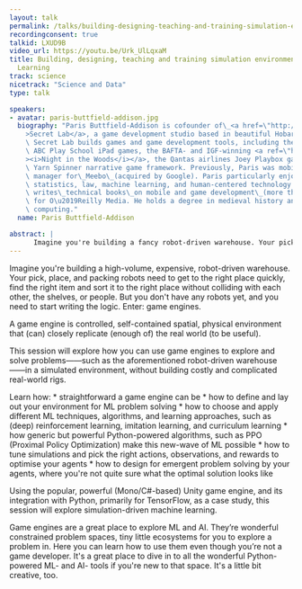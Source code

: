 ```yaml
---
layout: talk
permalink: /talks/building-designing-teaching-and-training-simulation-environments-for-machine-learning
recordingconsent: true
talkid: LXUD9B
video_url: https://youtu.be/Urk_UlLqxaM
title: Building, designing, teaching and training simulation environments for Machine
  Learning
track: science
nicetrack: "Science and Data"
type: talk

speakers:
- avatar: paris-buttfield-addison.jpg
  biography: "Paris Buttfield-Addison is cofounder of\_<a href=\"http://www.secretlab.com.au/\"\
    >Secret Lab</a>, a game development studio based in beautiful Hobart, Australia.\
    \ Secret Lab builds games and game development tools, including the multi-award-winning\
    \ ABC Play School iPad games, the BAFTA- and IGF-winning <a ref=\"http://www.nightinthewoods.com\"\
    ><i>Night in the Woods</i></a>, the Qantas airlines Joey Playbox games, and the\
    \ Yarn Spinner narrative game framework. Previously, Paris was mobile product\
    \ manager for\_Meebo\_(acquired by Google). Paris particularly enjoys game design,\
    \ statistics, law, machine learning, and human-centered technology research and\
    \ writes\_technical books\_on mobile and game development\_(more than 20 so far)\
    \ for O\u2019Reilly Media. He holds a degree in medieval history and a PhD in\
    \ computing."
  name: Paris Buttfield-Addison

abstract: | 
      Imagine you're building a fancy robot-driven warehouse. Your pick, place, and packing robots need to get around quickly, find the right item and put it to the right place without colliding with each other, shelves, or people. But you don't have any robots yet, and you need to start. Try simulations!
---
```


Imagine you're building a high-volume, expensive, robot-driven warehouse. Your pick, place, and packing robots need to get to the right place quickly, find the right item and sort it to the right place without colliding with each other, the shelves, or people. But you don't have any robots yet, and you need to start writing the logic. Enter: game engines. 
       
A game engine is controlled, self-contained spatial, physical environment that (can) closely replicate (enough of) the real world (to be useful).

This session will explore how you can use game engines to explore and solve problems——such as the aforementioned robot-driven warehouse——in a simulated environment, without building costly and complicated real-world rigs.	
	
Learn how:
	* straightforward a game engine can be 
	* how to define and lay out your environment for ML problem solving
	* how to choose and apply different ML techniques, algorithms, and learning approaches, such as (deep) reinforcement learning, imitation learning, and curriculum learning
	* how generic but powerful Python-powered algorithms, such as PPO (Proximal Policy Optimization) make this new-wave of ML possible
	* how to tune simulations and pick the right actions, observations, and rewards to optimise your agents
	* how to design for emergent problem solving by your agents, where you're not quite sure what the optimal solution looks like
	
Using the popular, powerful (Mono/C#-based) Unity game engine, and its integration with Python, primarily for TensorFlow, as a case study, this session will explore simulation-driven machine learning.

Game engines are a great place to explore ML and AI. They’re wonderful constrained problem spaces, tiny little ecosystems for you to explore a problem in. Here you can learn how to use them even though you’re not a game developer. It's a great place to dive in to all the wonderful Python-powered ML- and AI- tools if you're new to that space. It's a little bit creative, too.
